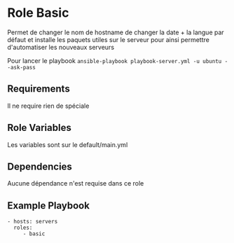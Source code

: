 Role Basic
=========

Permet de changer le nom de hostname de changer la date + la langue par défaut et installe les paquets utiles sur le serveur pour ainsi permettre d'automatiser les nouveaux serveurs

Pour lancer le playbook `ansible-playbook playbook-server.yml -u ubuntu --ask-pass`

Requirements
------------

Il ne require rien de spéciale

Role Variables
--------------

Les variables sont sur le default/main.yml

Dependencies
------------

Aucune dépendance n'est requise dans ce role

Example Playbook
----------------

    - hosts: servers
      roles:
         - basic
